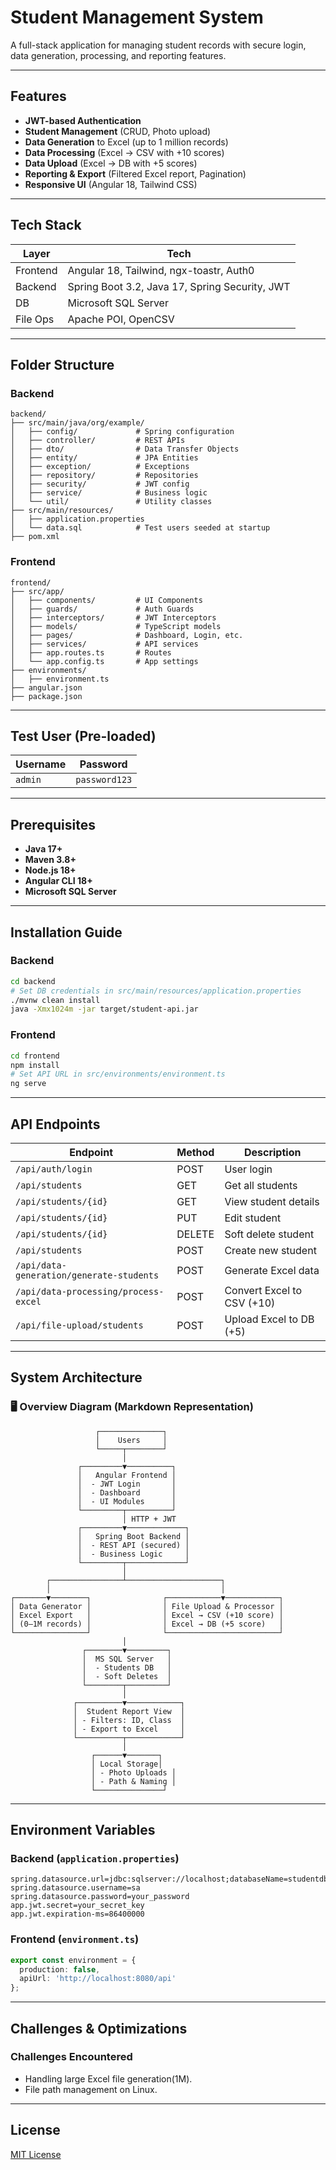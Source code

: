 # Student Management System

A full-stack application for managing student records with secure login, data generation, processing, and reporting features.

---

## Features

- **JWT-based Authentication**  
- **Student Management** (CRUD, Photo upload)  
- **Data Generation** to Excel (up to 1 million records)  
- **Data Processing** (Excel → CSV with +10 scores)  
- **Data Upload** (Excel → DB with +5 scores)  
- **Reporting & Export** (Filtered Excel report, Pagination)  
- **Responsive UI** (Angular 18, Tailwind CSS)

---

## Tech Stack

| Layer     | Tech                                     |
|-----------|------------------------------------------|
| Frontend  | Angular 18, Tailwind, ngx-toastr, Auth0  |
| Backend   | Spring Boot 3.2, Java 17, Spring Security, JWT |
| DB        | Microsoft SQL Server                     |
| File Ops  | Apache POI, OpenCSV                      |

---

## Folder Structure

### Backend

```
backend/
├── src/main/java/org/example/
│   ├── config/             # Spring configuration
│   ├── controller/         # REST APIs
│   ├── dto/                # Data Transfer Objects
│   ├── entity/             # JPA Entities
│   ├── exception/          # Exceptions
│   ├── repository/         # Repositories
│   ├── security/           # JWT config
│   ├── service/            # Business logic
│   └── util/               # Utility classes
├── src/main/resources/
│   ├── application.properties
│   └── data.sql            # Test users seeded at startup
├── pom.xml
```

### Frontend

```
frontend/
├── src/app/
│   ├── components/         # UI Components
│   ├── guards/             # Auth Guards
│   ├── interceptors/       # JWT Interceptors
│   ├── models/             # TypeScript models
│   ├── pages/              # Dashboard, Login, etc.
│   ├── services/           # API services
│   ├── app.routes.ts       # Routes
│   └── app.config.ts       # App settings
├── environments/
│   ├── environment.ts
├── angular.json
├── package.json
```

---

## Test User (Pre-loaded)

| Username | Password      |
|----------|---------------|
| `admin`  | `password123` |

---

## Prerequisites

- **Java 17+**
- **Maven 3.8+**
- **Node.js 18+**
- **Angular CLI 18+**
- **Microsoft SQL Server**

---

## Installation Guide

### Backend

```bash
cd backend
# Set DB credentials in src/main/resources/application.properties
./mvnw clean install
java -Xmx1024m -jar target/student-api.jar
```

### Frontend

```bash
cd frontend
npm install
# Set API URL in src/environments/environment.ts
ng serve
```

---

## API Endpoints

| Endpoint                                 | Method | Description                    |
|------------------------------------------|--------|--------------------------------|
| `/api/auth/login`                        | POST   | User login                     |
| `/api/students`                          | GET    | Get all students               |
| `/api/students/{id}`                     | GET    | View student details           |
| `/api/students/{id}`                     | PUT    | Edit student                   |
| `/api/students/{id}`                     | DELETE | Soft delete student            |
| `/api/students`                          | POST   | Create new student             |
| `/api/data-generation/generate-students`| POST   | Generate Excel data            |
| `/api/data-processing/process-excel`    | POST   | Convert Excel to CSV (+10)     |
| `/api/file-upload/students`             | POST   | Upload Excel to DB (+5)        |

---

## System Architecture

### 🖥️ Overview Diagram (Markdown Representation)

```
                   ┌──────────────┐
                   │    Users     │
                   └─────┬────────┘
                         │
               ┌─────────▼──────────┐
               │   Angular Frontend │
               │  - JWT Login       │
               │  - Dashboard       │
               │  - UI Modules      │
               └─────────┬──────────┘
                         │ HTTP + JWT
               ┌─────────▼─────────────┐
               │   Spring Boot Backend │
               │  - REST API (secured) │
               │  - Business Logic     │
               └─────────┬─────────────┘
                         │
        ┌────────────────┴─────────────────────┐
        │                                      │
┌───────▼────────┐                ┌────────────▼────────────┐
│ Data Generator │                │ File Upload & Processor │
│ Excel Export   │                │ Excel → CSV (+10 score) │
│ (0–1M records) │                │ Excel → DB (+5 score)   │
└────────────────┘                └─────────────────────────┘
                         │
                ┌────────▼─────────┐
                │  MS SQL Server   │
                │  - Students DB   │
                │  - Soft Deletes  │
                └────────┬─────────┘
                         │
              ┌──────────▼────────────┐
              │  Student Report View  │
              │ - Filters: ID, Class  │
              │ - Export to Excel     │
              └──────────┬────────────┘
                         │
                  ┌──────▼───────┐
                  │ Local Storage│
                  │ - Photo Uploads │
                  │ - Path & Naming │
                  └───────────────┘
```

---

## Environment Variables

### Backend (`application.properties`)

```
spring.datasource.url=jdbc:sqlserver://localhost;databaseName=studentdb
spring.datasource.username=sa
spring.datasource.password=your_password
app.jwt.secret=your_secret_key
app.jwt.expiration-ms=86400000
```

### Frontend (`environment.ts`)

```ts
export const environment = {
  production: false,
  apiUrl: 'http://localhost:8080/api'
};
```

---

## Challenges & Optimizations

### Challenges Encountered
- Handling large Excel file generation(1M).
- File path management on Linux.
---

## License

[MIT License](LICENSE)